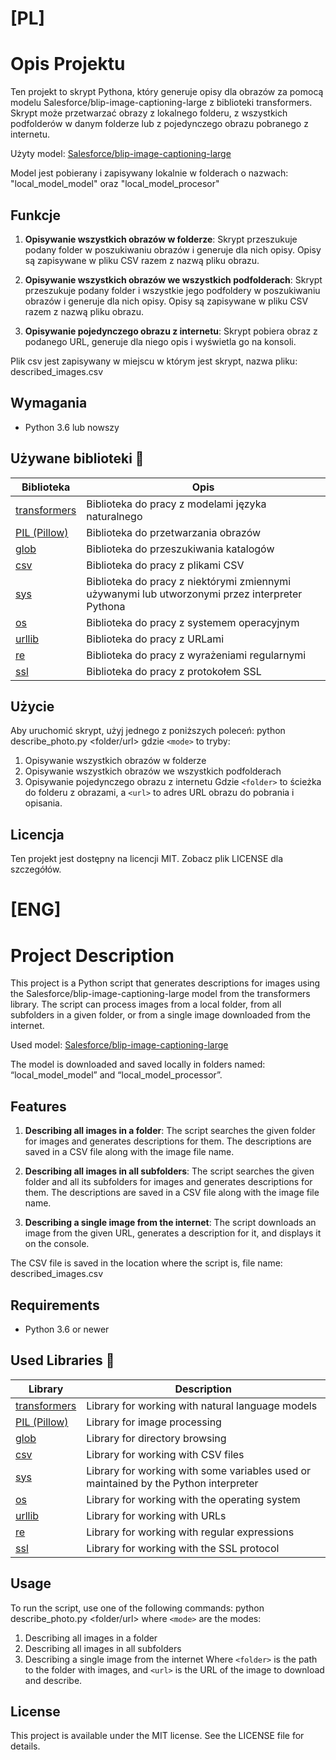 # [PL]
# Opis Projektu

Ten projekt to skrypt Pythona, który generuje opisy dla obrazów za pomocą modelu Salesforce/blip-image-captioning-large z biblioteki transformers. Skrypt może przetwarzać obrazy z lokalnego folderu, z wszystkich podfolderów w danym folderze lub z pojedynczego obrazu pobranego z internetu.

Użyty model: 
[Salesforce/blip-image-captioning-large](https://huggingface.co/Salesforce/blip-image-captioning-large) 


Model jest pobierany i zapisywany lokalnie w folderach o nazwach: "local_model_model" oraz "local_model_procesor"

## Funkcje

1. **Opisywanie wszystkich obrazów w folderze**: Skrypt przeszukuje podany folder w poszukiwaniu obrazów i generuje dla nich opisy. Opisy są zapisywane w pliku CSV razem z nazwą pliku obrazu.

2. **Opisywanie wszystkich obrazów we wszystkich podfolderach**: Skrypt przeszukuje podany folder i wszystkie jego podfoldery w poszukiwaniu obrazów i generuje dla nich opisy. Opisy są zapisywane w pliku CSV razem z nazwą pliku obrazu.

3. **Opisywanie pojedynczego obrazu z internetu**: Skrypt pobiera obraz z podanego URL, generuje dla niego opis i wyświetla go na konsoli.

Plik csv jest zapisywany w miejscu w którym jest skrypt, nazwa pliku: described_images.csv


## Wymagania

- Python 3.6 lub nowszy
## Używane biblioteki 🔧

| Biblioteka | Opis |
| --- | --- |
| [transformers](https://github.com/huggingface/transformers) | Biblioteka do pracy z modelami języka naturalnego |
| [PIL (Pillow)](https://pillow.readthedocs.io/en/stable/) | Biblioteka do przetwarzania obrazów |
| [glob](https://docs.python.org/3/library/glob.html) | Biblioteka do przeszukiwania katalogów |
| [csv](https://docs.python.org/3/library/csv.html) | Biblioteka do pracy z plikami CSV |
| [sys](https://docs.python.org/3/library/sys.html) | Biblioteka do pracy z niektórymi zmiennymi używanymi lub utworzonymi przez interpreter Pythona |
| [os](https://docs.python.org/3/library/os.html) | Biblioteka do pracy z systemem operacyjnym |
| [urllib](https://docs.python.org/3/library/urllib.html) | Biblioteka do pracy z URLami |
| [re](https://docs.python.org/3/library/re.html) | Biblioteka do pracy z wyrażeniami regularnymi |
| [ssl](https://docs.python.org/3/library/ssl.html) | Biblioteka do pracy z protokołem SSL |



## Użycie

Aby uruchomić skrypt, użyj jednego z poniższych poleceń:
python describe_photo.py <folder/url> <mode> 
gdzie `<mode>` to tryby: 
1. Opisywanie wszystkich obrazów w folderze
2. Opisywanie wszystkich obrazów we wszystkich podfolderach
3. Opisywanie pojedynczego obrazu z internetu
Gdzie `<folder>` to ścieżka do folderu z obrazami, a `<url>` to adres URL obrazu do pobrania i opisania.

## Licencja

Ten projekt jest dostępny na licencji MIT. Zobacz plik LICENSE dla szczegółów.

# [ENG]
# Project Description

This project is a Python script that generates descriptions for images using the Salesforce/blip-image-captioning-large model from the transformers library. The script can process images from a local folder, from all subfolders in a given folder, or from a single image downloaded from the internet.

Used model: 
[Salesforce/blip-image-captioning-large](https://huggingface.co/Salesforce/blip-image-captioning-large) 

The model is downloaded and saved locally in folders named: “local_model_model” and “local_model_processor”.

## Features

1. **Describing all images in a folder**: The script searches the given folder for images and generates descriptions for them. The descriptions are saved in a CSV file along with the image file name.

2. **Describing all images in all subfolders**: The script searches the given folder and all its subfolders for images and generates descriptions for them. The descriptions are saved in a CSV file along with the image file name.

3. **Describing a single image from the internet**: The script downloads an image from the given URL, generates a description for it, and displays it on the console.

The CSV file is saved in the location where the script is, file name: described_images.csv

## Requirements

- Python 3.6 or newer

## Used Libraries 🔧

| Library | Description |
| --- | --- |
| [transformers](https://github.com/huggingface/transformers) | Library for working with natural language models |
| [PIL (Pillow)](https://pillow.readthedocs.io/en/stable/) | Library for image processing |
| [glob](https://docs.python.org/3/library/glob.html) | Library for directory browsing |
| [csv](https://docs.python.org/3/library/csv.html) | Library for working with CSV files |
| [sys](https://docs.python.org/3/library/sys.html) | Library for working with some variables used or maintained by the Python interpreter |
| [os](https://docs.python.org/3/library/os.html) | Library for working with the operating system |
| [urllib](https://docs.python.org/3/library/urllib.html) | Library for working with URLs |
| [re](https://docs.python.org/3/library/re.html) | Library for working with regular expressions |
| [ssl](https://docs.python.org/3/library/ssl.html) | Library for working with the SSL protocol |


## Usage

To run the script, use one of the following commands:
python describe_photo.py <folder/url> <mode> 
where `<mode>` are the modes: 
1. Describing all images in a folder
2. Describing all images in all subfolders
3. Describing a single image from the internet
Where `<folder>` is the path to the folder with images, and `<url>` is the URL of the image to download and describe.

## License

This project is available under the MIT license. See the LICENSE file for details.